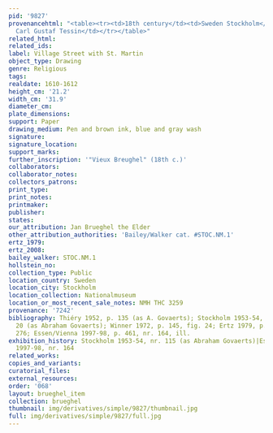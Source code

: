```yaml
---
pid: '9827'
provenancehtml: "<table><tr><td>18th century</td><td>Sweden Stockholm</td><td>Count
  Carl Gustaf Tessin</td></tr></table>"
related_html:
related_ids:
label: Village Street with St. Martin
object_type: Drawing
genre: Religious
tags:
realdate: 1610-1612
height_cm: '21.2'
width_cm: '31.9'
diameter_cm:
plate_dimensions:
support: Paper
drawing_medium: Pen and brown ink, blue and gray wash
signature:
signature_location:
support_marks:
further_inscription: '"Vieux Breughel" (18th c.)'
collaborators:
collaborator_notes:
collectors_patrons:
print_type:
print_notes:
printmaker:
publisher:
states:
our_attribution: Jan Brueghel the Elder
other_attribution_authorities: 'Bailey/Walker cat. #STOC.NM.1'
ertz_1979:
ertz_2008:
bailey_walker: STOC.NM.1
hollstein_no:
collection_type: Public
location_country: Sweden
location_city: Stockholm
location_collection: Nationalmuseum
location_or_most_recent_sale_notes: NMH THC 3259
provenance: '7242'
bibliography: Thiéry 1952, p. 135 (as A. Govaerts); Stockholm 1953-54, nr. 115, fig.
  20 (as Abraham Govaerts); Winner 1972, p. 145, fig. 24; Ertz 1979, p. 219-20, fig.
  276; Essen/Vienna 1997-98, p. 461, nr. 164, ill.
exhibition_history: Stockholm 1953-54, nr. 115 (as Abraham Govaerts)|Essen/Vienna
  1997-98, nr. 164
related_works:
copies_and_variants:
curatorial_files:
external_resources:
order: '068'
layout: brueghel_item
collection: brueghel
thumbnail: img/derivatives/simple/9827/thumbnail.jpg
full: img/derivatives/simple/9827/full.jpg
---
```

